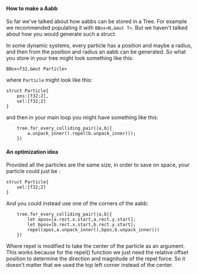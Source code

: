#### How to make a Aabb

So far we've talked about how aabbs can be stored in a Tree. For example we recommended
populating it with `BBox<N,&mut T>`.
But we haven't talked about how you would generate such a struct.

In some dynamic systems, every particle has a position and maybe a radius, and then from the position and radius
an aabb can be generated. So what you store in your tree might look something like this:

`BBox<f32,&mut Particle>`

where `Particle` might look like this:
```
struct Particle{
    pos:[f32;2],
    vel:[f32;2]
}

```

and then in your main loop you might have something like this:
```
    tree.for_every_colliding_pair(|a,b|{
        a.unpack_inner().repel(b.unpack_inner());
    })
```

#### An optimization idea

Provided all the particles are the same size, in order to save on space, your particle could just be :
```
struct Particle{
    vel:[f32;2]
}
```

And you could instead use one of the corners of the aabb:

```
    tree.for_every_colliding_pair(|a,b|{
        let apos=[a.rect.x.start,a.rect.y.start];
        let bpos=[b.rect.x.start,b.rect.y.start];
        repel(apos,a.unpack_inner(),bpos,b.unpack_inner())
    })
```
Where repel is modified to take the center of the particle as an argument.
This works because for the repel() function we just need the relative offset position
to determine the direction and magnitude of the repel force. So it doesn't matter that
we used the top left corner instead of the center.
